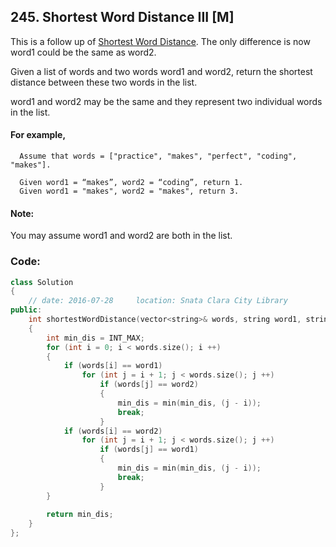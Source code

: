 ## 245. Shortest Word Distance III [M]
This is a follow up of [Shortest Word Distance](https://github.com/ysong49/LeetCode-Note/blob/master/algorithm/243.Shortest%20Word%20Distance.md). The only difference is now word1 could be the same as word2.

Given a list of words and two words word1 and word2, return the shortest distance between these two words in the list.

word1 and word2 may be the same and they represent two individual words in the list.

#### For example,
```
  Assume that words = ["practice", "makes", "perfect", "coding", "makes"].
  
  Given word1 = “makes”, word2 = “coding”, return 1.
  Given word1 = "makes", word2 = "makes", return 3.
```

#### Note:
You may assume word1 and word2 are both in the list.

### Code:
```c++
class Solution 
{
    // date: 2016-07-28     location: Snata Clara City Library
public:
    int shortestWordDistance(vector<string>& words, string word1, string word2) 
    {
        int min_dis = INT_MAX;
        for (int i = 0; i < words.size(); i ++)
        {
            if (words[i] == word1)
                for (int j = i + 1; j < words.size(); j ++)
                    if (words[j] == word2)
                    {
                        min_dis = min(min_dis, (j - i));
                        break;
                    }
            if (words[i] == word2)
                for (int j = i + 1; j < words.size(); j ++)
                    if (words[j] == word1)
                    {
                        min_dis = min(min_dis, (j - i));
                        break;
                    }
        }
        
        return min_dis;
    }
};
```
